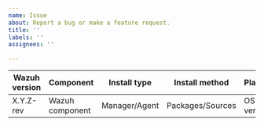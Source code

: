 ```yaml
---
name: Issue 
about: Report a bug or make a feature request.
title: ''
labels: ''
assignees: ''

---
```


|Wazuh version|Component|Install type|Install method|Platform|
|---|---|---|---|---|
| X.Y.Z-rev | Wazuh component | Manager/Agent | Packages/Sources | OS version |

<!--
Whenever possible, issues should be created for bug reporting and feature requests.
For questions related to the user experience, please refer:
- Wazuh mailing list: https://groups.google.com/forum/#!forum/wazuh
- Join Wazuh on Slack: https://wazuh.com/community/join-us-on-slack

Please fill the table above. Feel free to extend it at your convenience.
-->
